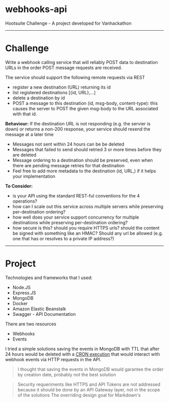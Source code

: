 # webhooks-api
Hootsuite Challenge - A project developed for Vanhackathon

* * *
# Challenge
Write a webhook calling service that will reliably POST data to destination URLs in the order POST message requests are received.

The service should support the following remote requests via REST
- register a new destination (URL) returning its id
- list registered destinations [{id, URL},...]
- delete a destination by id
- POST a message to this destination (id, msg-body, content-type): this causes the server to POST the given msg-body to the URL associated with that id.

**Behaviour:**
If the destination URL is not responding (e.g. the servier is down) or returns a non-200 response, your service should resend the message at a later time
- Messages not sent within 24 hours can be be deleted
- Messages that failed to send should retried 3 or more times before they are deleted
- Message ordering to a destination should be preserved, even when there are pending message retries for that destination
- Feel free to add more metadata to the destination (id, URL,) if it helps your implementation

**To Consider:**
- is your API using the standard REST-ful conventions for the 4 operations?
- how can I scale out this service across multiple servers while preserving per-destination ordering?
- how well does your service support concurrency for multiple destinations while preserving per-destination ordering?
- how secure is this? should you require HTTPS urls? should the content be signed with something like an HMAC?  Should any url be allowed (e.g. one that has or resolves to a private IP address?)

* * * 
# Project

Technologies and frameworks that I used:
- Node.JS
- Express.JS
- MongoDB
- Docker
- Amazon Elastic Beanstalk
- Swagger - API Documentation

There are two resources
- Webhooks
- Events

I tried a simple solutions saving the events in MongoDB with TTL that after 24 hours would be deleted with a [CRON execution](https://github.com/fimassuda/events-scheduler) that would interact with webhook events via HTTP requests in the API.

> I thought that saving the events in MongoDB would garantee the order by creation date, probably not the best solution


> Security requeriments like HTTPS and API Tokens are not addressed because it should be done by an API Gateway layer, not in the scope of the solutions
The overriding design goal for Markdown's
